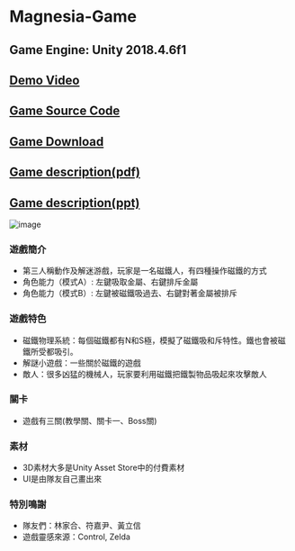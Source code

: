 # Magnesia-Game
## Game Engine: Unity 2018.4.6f1
## [Demo Video](https://www.youtube.com/watch?v=2Z20OfMypr4)
## [Game Source Code](https://drive.google.com/open?id=1ZYzPiZmv1N5hIw0Fq-J3RsZ2GGg2J8Em)
## [Game Download](https://drive.google.com/open?id=1lCTLRf1wSzGSAJRHWNwiuNuvSFVyWk09)
## [Game description(pdf)](https://drive.google.com/open?id=1FTzBIBS-qd4ZIvNBYhBnSGrz671UgSjO)
## [Game description(ppt)](https://drive.google.com/open?id=1a6xmNxx3WOGIT89K02zp3f6bs2bDXLxk)
![image](https://user-images.githubusercontent.com/46760916/181744508-4b15ed4b-6e0c-43fb-a36e-91752f82a1bb.png)

### 遊戲簡介
- 第三人稱動作及解迷游戲，玩家是一名磁鐵人，有四種操作磁鐵的方式
- 角色能力（模式A）: 左鍵吸取金屬、右鍵排斥金屬
- 角色能力（模式B）: 左鍵被磁鐵吸過去、右鍵對著金屬被排斥

### 遊戲特色
- 磁鐵物理系統：每個磁鐵都有N和S極，模擬了磁鐵吸和斥特性。鐵也會被磁鐵所受都吸引。
- 解謎小遊戲：一些關於磁鐵的遊戲
- 敵人：很多凶猛的機械人，玩家要利用磁鐵把鐵製物品吸起來攻擊敵人

### 關卡
- 遊戲有三關(教學關、關卡一、Boss關)

### 素材
- 3D素材大多是Unity Asset Store中的付費素材
- UI是由隊友自己畫出來

### 特別鳴謝
- 隊友們：林家合、符嘉尹、黃立信
- 遊戲靈感來源：Control, Zelda
